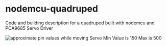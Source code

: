 # nodemcu-quadruped
Code and building description for a quadruped built with nodemcu and PCA9685 Servo Driver

![approximate pin values while moving](https://user-images.githubusercontent.com/54802248/91557864-87da7180-e935-11ea-862f-6589750d4b05.png)
Servo Min Value is 150 Max is 500
